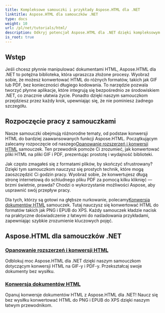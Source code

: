 ```yaml
---
title: Kompleksowe samouczki i przykłady Aspose.HTML dla .NET
linktitle: Aspose.HTML dla samouczków .NET
type: docs
weight: 10
url: /pl/net/tutorials/html/
description: Odkryj potencjał Aspose.HTML dla .NET dzięki kompleksowym samouczkom dotyczącym konwersji dokumentów i rozszerzeń, dostosowanym zarówno do potrzeb programistów, jak i entuzjastów.
is_root: true
---
```

## Wstęp

Jeśli chcesz płynnie manipulować dokumentami HTML, Aspose.HTML dla .NET to potężna biblioteka, która upraszcza złożone procesy. Wyobraź sobie, że możesz konwertować HTML do różnych formatów, takich jak GIF lub PDF, bez konieczności długiego kodowania. To narzędzie pozwala tworzyć płynne aplikacje, które integrują się bezpośrednio ze środowiskiem .NET, co znacznie ułatwia życie. Ponadto dzięki naszym samouczkom przejdziesz przez każdy krok, upewniając się, że nie pominiesz żadnego szczegółu.

## Rozpoczęcie pracy z samouczkami

 Nasze samouczki obejmują różnorodne tematy, od podstaw konwersji HTML do bardziej zaawansowanych funkcji Aspose.HTML. Początkującym zalecamy rozpoczęcie od naszego[Opanowanie rozszerzeń i konwersji HTML](./mastering-html-extensions-and-conversions/) samouczek. Ten przewodnik pomoże Ci zrozumieć, jak konwertować pliki HTML na pliki GIF i PDF, prezentując prostotę i wydajność biblioteki. 

Jak często zmagałeś się z formatami plików, by skończyć sfrustrowany? Dzięki tym samouczkom nauczysz się prostych technik, które mogą zaoszczędzić Ci godzin pracy. Wyobraź sobie, że konwertujesz długą stronę internetową do schludnego pliku PDF za pomocą kilku kliknięć — brzmi świetnie, prawda? Chodzi o wykorzystanie możliwości Aspose, aby usprawnić swój przepływ pracy.

 Dla tych, którzy są gotowi na głębsze nurkowanie, polecamy[Konwersja dokumentów HTML](./converting-html-documents/) samouczek. Tutaj nauczysz się konwertować HTML do formatów takich jak PNG i EPUB do XPS. Każdy samouczek kładzie nacisk na praktyczne doświadczenie z łatwymi do naśladowania przykładami, zapewniając szybkie zrozumienie kluczowych pojęć. 

## Aspose.HTML dla samouczków .NET
### [Opanowanie rozszerzeń i konwersji HTML](./mastering-html-extensions-and-conversions/)
Odblokuj moc Aspose.HTML dla .NET dzięki naszym samouczkom dotyczącym konwersji HTML na GIF-y i PDF-y. Przekształcaj swoje dokumenty bez wysiłku.
### [Konwersja dokumentów HTML](./converting-html-documents/)
Opanuj konwersje dokumentów HTML z Aspose.HTML dla .NET! Naucz się bez wysiłku konwertować HTML do PNG i EPUB do XPS dzięki naszym łatwym przewodnikom.